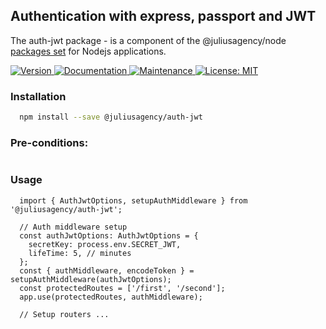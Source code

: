 ## Authentication with express, passport and JWT

The auth-jwt package - is a component of the @juliusagency/node [packages set](https://github.com/JuliusAgency/node-packages-set) for Nodejs applications.  

<p>
  <a href="https://www.npmjs.com/package/@juliusagency/auth-jwt" target="_blank">
    <img alt="Version" src="https://img.shields.io/npm/v/@juliusagency/auth-jwt.svg">
  </a>
  <a href="https://github.com/JuliusAgency/auth-jwt#readme" target="_blank">
    <img alt="Documentation" src="https://img.shields.io/badge/documentation-yes-brightgreen.svg" />
  </a>
  <a href="https://github.com/JuliusAgency/auth-jwt/graphs/commit-activity" target="_blank">
    <img alt="Maintenance" src="https://img.shields.io/badge/Maintained%3F-yes-green.svg" />
  </a>
  <a href="https://github.com/JuliusAgency/auth-jwt/blob/master/LICENSE" target="_blank">
    <img alt="License: MIT" src="https://img.shields.io/badge/License-MIT-yellow.svg" />
  </a>
</p>

### Installation
```bash
  npm install --save @juliusagency/auth-jwt
```

### Pre-conditions:
```
```

### Usage  
```
  import { AuthJwtOptions, setupAuthMiddleware } from '@juliusagency/auth-jwt';  

  // Auth middleware setup
  const authJwtOptions: AuthJwtOptions = {
    secretKey: process.env.SECRET_JWT,
    lifeTime: 5, // minutes
  };
  const { authMiddleware, encodeToken } = setupAuthMiddleware(authJwtOptions);
  const protectedRoutes = ['/first', '/second'];
  app.use(protectedRoutes, authMiddleware);

  // Setup routers ...

```
